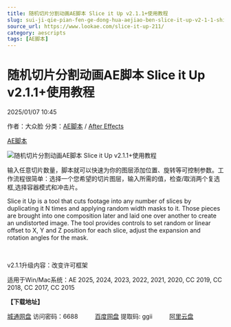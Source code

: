 ```yaml
---
title: 随机切片分割动画AE脚本 Slice it Up v2.1.1+使用教程
slug: sui-ji-qie-pian-fen-ge-dong-hua-aejiao-ben-slice-it-up-v2-1-1-shi-yong-jiao-cheng
source_url: https://www.lookae.com/slice-it-up-211/
category: aescripts
tags: [AE脚本]
---
```

# 随机切片分割动画AE脚本 Slice it Up v2.1.1+使用教程

2025/01/07 10:45

作者：大众脸
分类：[AE脚本](https://www.lookae.com/after-effects/aescripts/) / [After Effects](https://www.lookae.com/after-effects/)

[AE脚本](https://www.lookae.com/tag/ae%e8%84%9a%e6%9c%ac/)

![随机切片分割动画AE脚本 Slice it Up v2.1.1+使用教程](https://www.lookae.com/wp-content/uploads/2020/10/Slice-it-Up-2.jpg "随机切片分割动画AE脚本 Slice it Up v2.1.1+使用教程-LookAE.com")

输入任意切片数量，脚本就可以快速为你的图层添加位置、旋转等可控制参数。工作流程很简单：选择一个您希望的切片图层，输入所需的值，检查/取消两个复选框,选择容器模式和冲击片。

Slice it Up is a tool that cuts footage into any number of slices by duplicating it N times and applying random width masks to it. Those pieces are brought into one composition later and laid one over another to create an undistorted image. The tool provides controls to set random or linear offset to X, Y and Z position for each slice, adjust the expansion and rotation angles for the mask.

[﻿﻿﻿](https://cloud.video.taobao.com//play/u/705956171/p/1/e/6/t/1/282392320091.mp4)

v2.1.1升级内容：改变许可框架

适用于Win/Mac系统：AE 2025, 2024, 2023, 2022, 2021, 2020, CC 2019, CC 2018, CC 2017, CC 2015

**【下载地址】**

[城通网盘](https://url70.ctfile.com/f/2827370-1444695542-fe2285?p=4431) 访问密码：6688          [百度网盘](https://pan.baidu.com/s/1RJ0VkKFIlY8RaVAv-GetPQ?pwd=ggii) 提取码: ggii          [阿里云盘](https://www.alipan.com/s/ZVLmBaXhMAQ)
